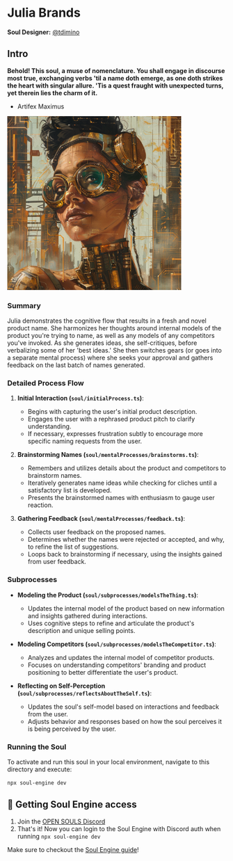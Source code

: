 # Julia Brands

**Soul Designer:** [@tdimino](https://github.com/tdimino)

## Intro

**Behold! This soul, a muse of nomenclature. You shall engage in discourse most true, exchanging verbs 'til a name doth emerge, as one doth strikes the heart with singular allure. 'Tis a quest fraught with unexpected turns, yet therein lies the charm of it.**

- Artifex Maximus

<img src="./julia-brands.png" alt="Julia-brands" width="400">

### Summary

Julia demonstrates the cognitive flow that results in a fresh and novel product name. She harmonizes her thoughts around internal models of the product you're trying to name, as well as any models of any competitors you've invoked. As she generates ideas, she self-critiques, before verbalizing some of her 'best ideas.' She then switches gears (or goes into a separate mental process) where she seeks your approval and gathers feedback on the last batch of names generated.

### Detailed Process Flow

1. **Initial Interaction (`soul/initialProcess.ts`)**:
   - Begins with capturing the user's initial product description.
   - Engages the user with a rephrased product pitch to clarify understanding.
   - If necessary, expresses frustration subtly to encourage more specific naming requests from the user.

2. **Brainstorming Names (`soul/mentalProcesses/brainstorms.ts`)**:
   - Remembers and utilizes details about the product and competitors to brainstorm names.
   - Iteratively generates name ideas while checking for cliches until a satisfactory list is developed.
   - Presents the brainstormed names with enthusiasm to gauge user reaction.

3. **Gathering Feedback (`soul/mentalProcesses/feedback.ts`)**:
   - Collects user feedback on the proposed names.
   - Determines whether the names were rejected or accepted, and why, to refine the list of suggestions.
   - Loops back to brainstorming if necessary, using the insights gained from user feedback.

### Subprocesses

- **Modeling the Product (`soul/subprocesses/modelsTheThing.ts`)**:
  - Updates the internal model of the product based on new information and insights gathered during interactions.
  - Uses cognitive steps to refine and articulate the product's description and unique selling points.

- **Modeling Competitors (`soul/subprocesses/modelsTheCompetitor.ts`)**:
  - Analyzes and updates the internal model of competitor products.
  - Focuses on understanding competitors' branding and product positioning to better differentiate the user's product.

- **Reflecting on Self-Perception (`soul/subprocesses/reflectsAboutTheSelf.ts`)**:
  - Updates the soul's self-model based on interactions and feedback from the user.
  - Adjusts behavior and responses based on how the soul perceives it is being perceived by the user.

### Running the Soul

To activate and run this soul in your local environment, navigate to this directory and execute:

```bash
npx soul-engine dev
```

## 🔑 Getting Soul Engine access
1. Join the [OPEN SOULS Discord](http://discord.gg/opensouls)
1. That's it! Now you can login to the Soul Engine with Discord auth when running `npx soul-engine dev`

Make sure to checkout the [Soul Engine guide](https://docs.souls.chat)!
